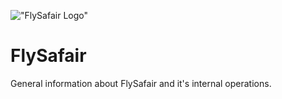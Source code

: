 !["FlySafair Logo"][logo]

[logo]: https://www.ch-aviation.com/portal/stock/1173.jpg "FlySafair Logo"

# FlySafair
General information about FlySafair and it's internal operations.
